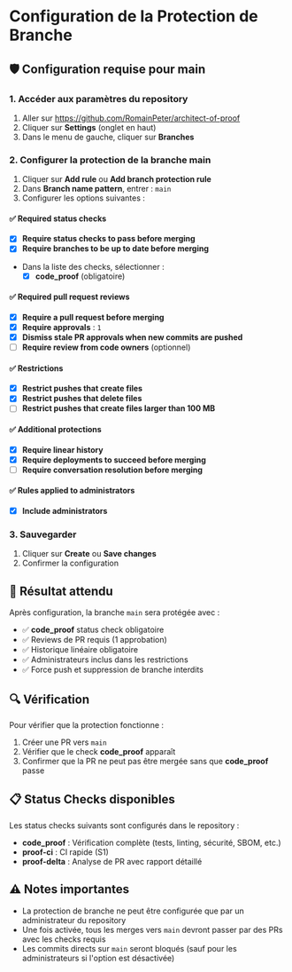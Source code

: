 # Configuration de la Protection de Branche

## 🛡️ Configuration requise pour main

### 1. Accéder aux paramètres du repository
1. Aller sur https://github.com/RomainPeter/architect-of-proof
2. Cliquer sur **Settings** (onglet en haut)
3. Dans le menu de gauche, cliquer sur **Branches**

### 2. Configurer la protection de la branche main
1. Cliquer sur **Add rule** ou **Add branch protection rule**
2. Dans **Branch name pattern**, entrer : `main`
3. Configurer les options suivantes :

#### ✅ Required status checks
- [x] **Require status checks to pass before merging**
- [x] **Require branches to be up to date before merging**
- Dans la liste des checks, sélectionner :
  - [x] **code_proof** (obligatoire)

#### ✅ Required pull request reviews
- [x] **Require a pull request before merging**
- [x] **Require approvals** : `1`
- [x] **Dismiss stale PR approvals when new commits are pushed**
- [ ] **Require review from code owners** (optionnel)

#### ✅ Restrictions
- [x] **Restrict pushes that create files**
- [x] **Restrict pushes that delete files**
- [ ] **Restrict pushes that create files larger than 100 MB**

#### ✅ Additional protections
- [x] **Require linear history**
- [x] **Require deployments to succeed before merging**
- [ ] **Require conversation resolution before merging**

#### ✅ Rules applied to administrators
- [x] **Include administrators**

### 3. Sauvegarder
1. Cliquer sur **Create** ou **Save changes**
2. Confirmer la configuration

## 🎯 Résultat attendu

Après configuration, la branche `main` sera protégée avec :
- ✅ **code_proof** status check obligatoire
- ✅ Reviews de PR requis (1 approbation)
- ✅ Historique linéaire obligatoire
- ✅ Administrateurs inclus dans les restrictions
- ✅ Force push et suppression de branche interdits

## 🔍 Vérification

Pour vérifier que la protection fonctionne :
1. Créer une PR vers `main`
2. Vérifier que le check **code_proof** apparaît
3. Confirmer que la PR ne peut pas être mergée sans que **code_proof** passe

## 📋 Status Checks disponibles

Les status checks suivants sont configurés dans le repository :
- **code_proof** : Vérification complète (tests, linting, sécurité, SBOM, etc.)
- **proof-ci** : CI rapide (S1)
- **proof-delta** : Analyse de PR avec rapport détaillé

## ⚠️ Notes importantes

- La protection de branche ne peut être configurée que par un administrateur du repository
- Une fois activée, tous les merges vers `main` devront passer par des PRs avec les checks requis
- Les commits directs sur `main` seront bloqués (sauf pour les administrateurs si l'option est désactivée)

